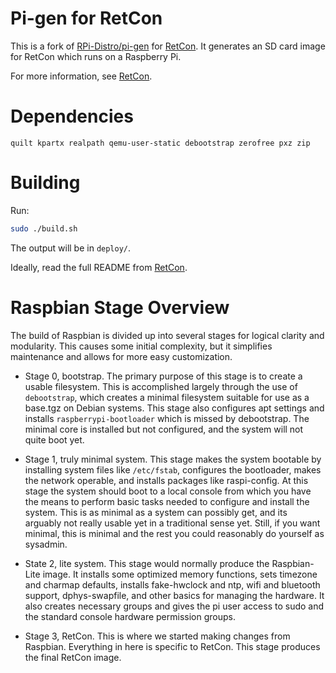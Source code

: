 # Pi-gen for RetCon

This is a fork of [RPi-Distro/pi-gen][] for [RetCon][].  It generates an SD
card image for RetCon which runs on a Raspberry Pi.

For more information, see [RetCon][].

# Dependencies

`quilt kpartx realpath qemu-user-static debootstrap zerofree pxz zip`

# Building

Run:

```sh
sudo ./build.sh
```

The output will be in `deploy/`.

Ideally, read the full README from [RetCon][].

[RPi-Distro/pi-gen]: https://github.com/RPi-Distro/pi-gen
[RetCon]: https://github.com/cashpipeplusplus/retcon

# Raspbian Stage Overview

The build of Raspbian is divided up into several stages for logical clarity
and modularity.  This causes some initial complexity, but it simplifies
maintenance and allows for more easy customization.

 - Stage 0, bootstrap.  The primary purpose of this stage is to create a
   usable filesystem.  This is accomplished largely through the use of
   `debootstrap`, which creates a minimal filesystem suitable for use as a
   base.tgz on Debian systems.  This stage also configures apt settings and
   installs `raspberrypi-bootloader` which is missed by debootstrap.  The
   minimal core is installed but not configured, and the system will not quite
   boot yet.

 - Stage 1, truly minimal system.  This stage makes the system bootable by
   installing system files like `/etc/fstab`, configures the bootloader, makes
   the network operable, and installs packages like raspi-config.  At this
   stage the system should boot to a local console from which you have the
   means to perform basic tasks needed to configure and install the system.
   This is as minimal as a system can possibly get, and its arguably not
   really usable yet in a traditional sense yet.  Still, if you want minimal,
   this is minimal and the rest you could reasonably do yourself as sysadmin.

 - State 2, lite system.  This stage would normally produce the Raspbian-Lite
   image.  It installs some optimized memory functions, sets timezone and
   charmap defaults, installs fake-hwclock and ntp, wifi and bluetooth support,
   dphys-swapfile, and other basics for managing the hardware.  It also creates
   necessary groups and gives the pi user access to sudo and the standard
   console hardware permission groups.

 - Stage 3, RetCon.  This is where we started making changes from Raspbian.
   Everything in here is specific to RetCon.  This stage produces the final
   RetCon image.
